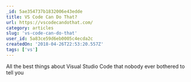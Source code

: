 ```yaml
---
_id: 5ae354737b1832006e43edde
title: VS Code Can Do That?
url: https://vscodecandothat.com/
category: articles
slug: 'vs-code-can-do-that'
user_id: 5a83ce59d6eb0005c4ecda2c
createdOn: '2018-04-26T22:53:20.557Z'
tags: ['vs']
---
```


All the best things about Visual Studio Code that nobody ever bothered to tell you

